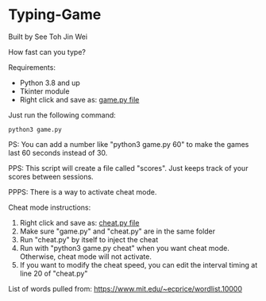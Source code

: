 # Typing-Game
Built by See Toh Jin Wei

How fast can you type?

Requirements:
- Python 3.8 and up
- Tkinter module
- Right click and save as: <a href="https://raw.githubusercontent.com/seetohjinwei/Typing-Game/main/game.py">game.py file</a>

Just run the following command:

    python3 game.py

PS: You can add a number like "python3 game.py 60" to make the games last 60 seconds instead of 30.

PPS: This script will create a file called "scores". Just keeps track of your scores between sessions.

PPPS: There is a way to activate cheat mode.

Cheat mode instructions:

1. Right click and save as: <a href="https://raw.githubusercontent.com/seetohjinwei/Typing-Game/main/cheat.py">cheat.py file</a>
2. Make sure "game.py" and "cheat.py" are in the same folder
3. Run "cheat.py" by itself to inject the cheat
4. Run with "python3 game.py cheat" when you want cheat mode. Otherwise, cheat mode will not activate.
5. If you want to modify the cheat speed, you can edit the interval timing at line 20 of "cheat.py"

List of words pulled from: https://www.mit.edu/~ecprice/wordlist.10000
